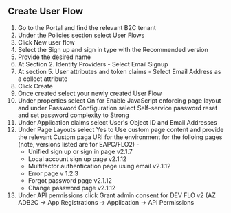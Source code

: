 
## Create User Flow

1. Go to the Portal and find the relevant B2C tenant
2. Under the Policies section select User Flows
3. Click New user flow
4. Select the Sign up and sign in type with the Recommended version
5. Provide the desired name
6. At Section 2. Identity Providers - Select Email Signup
7. At section 5. User attributes and token claims - Select Email Address as a collect attribute
8. Click Create
9. Once created select your newly created User Flow
10. Under properties select On for Enable JavaScript enforcing page layout and under Password Configuration select Self-service password reset and set password complexity to Strong
11. Under Application claims select User's Object ID and Email Addresses
12. Under Page Layouts select Yes to Use custom page content and provide the relevant Custom paga URI for the environment for the folloing pages (note, versions listed are for EAPC/FLO2) - 
    - Unified sign up or sign in page v2.1.7
    - Local account sign up page v2.1.12
    - Multifactor authentication page using email v2.1.12
    - Error page v 1.2.3
    - Forgot password page v2.1.12
    - Change password page v2.1.12
13. Under API permissions click Grant admin consent for DEV FLO v2 (AZ ADB2C -> App Registrations -> Application -> API Permissions